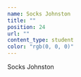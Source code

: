 ```yaml
---
name: Socks Johnston
title: ""
position: 24
url: ""
content_type: student
color: "rgb(0, 0, 0)"
---
```


Socks Johnston
